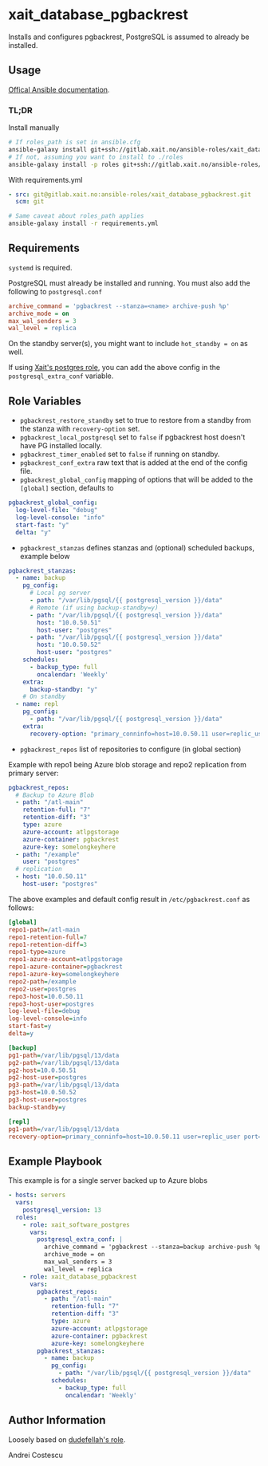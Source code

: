 # xait_database_pgbackrest

Installs and configures pgbackrest, PostgreSQL is assumed to already be installed.

## Usage

[Offical Ansible documentation](https://docs.ansible.com/ansible/latest/galaxy/user_guide.html#installing-multiple-roles-from-a-file).

### TL;DR

Install manually
```sh
# If roles_path is set in ansible.cfg
ansible-galaxy install git+ssh://gitlab.xait.no/ansible-roles/xait_database_pgbackrest.git
# If not, assuming you want to install to ./roles
ansible-galaxy install -p roles git+ssh://gitlab.xait.no/ansible-roles/xait_database_pgbackrest.git
```

With requirements.yml
```yml
- src: git@gitlab.xait.no:ansible-roles/xait_database_pgbackrest.git
  scm: git
```
```sh
# Same caveat about roles_path applies
ansible-galaxy install -r requirements.yml
```

## Requirements

`systemd` is required.

PostgreSQL must already be installed and running. You must also add the following to `postgresql.conf`

```ini
archive_command = 'pgbackrest --stanza=<name> archive-push %p'
archive_mode = on
max_wal_senders = 3
wal_level = replica
```

On the standby server(s), you might want to include `hot_standby = on` as well.

If using [Xait's postgres role](https://gitlab.xait.no/collab/xait_software_postgres), you can add the above config in the `postgresql_extra_conf` variable.

## Role Variables

- `pgbackrest_restore_standby` set to true to restore from a standby from the stanza with `recovery-option` set.
- `pgbackrest_local_postgresql` set to `false` if pgbackrest host doesn't have PG installed locally.
- `pgbackrest_timer_enabled` set to `false` if running on standby.
- `pgbackrest_conf_extra` raw text that is added at the end of the config file.
- `pgbackrest_global_config` mapping of options that will be added to the `[global]` section, defaults to

```yml
pgbackrest_global_config:
  log-level-file: "debug"
  log-level-console: "info"
  start-fast: "y"
  delta: "y"
```

- `pgbackrest_stanzas` defines stanzas and (optional) scheduled backups, example below

```yml
pgbackrest_stanzas:
  - name: backup
    pg_config:
      # Local pg server
      - path: "/var/lib/pgsql/{{ postgresql_version }}/data"
      # Remote (if using backup-standby=y)
      - path: "/var/lib/pgsql/{{ postgresql_version }}/data"
        host: "10.0.50.51"
        host-user: "postgres"
      - path: "/var/lib/pgsql/{{ postgresql_version }}/data"
        host: "10.0.50.52"
        host-user: "postgres"
    schedules:
      - backup_type: full
        oncalendar: 'Weekly'
    extra:
      backup-standby: "y"
    # On standby
  - name: repl
    pg_config:
      - path: "/var/lib/pgsql/{{ postgresql_version }}/data"
    extra:
      recovery-option: "primary_conninfo=host=10.0.50.11 user=replic_user port=5432"
```

- `pgbackrest_repos` list of repositories to configure (in global section)

Example with repo1 being Azure blob storage and repo2 replication from primary server:

```yml
pgbackrest_repos:
  # Backup to Azure Blob
  - path: "/atl-main"
    retention-full: "7"
    retention-diff: "3"
    type: azure
    azure-account: atlpgstorage
    azure-container: pgbackrest
    azure-key: somelongkeyhere
  - path: "/example"
    user: "postgres"
  # replication
  - host: "10.0.50.11"
    host-user: "postgres"
```

The above examples and default config result in `/etc/pgbackrest.conf` as follows:

```ini
[global]
repo1-path=/atl-main
repo1-retention-full=7
repo1-retention-diff=3
repo1-type=azure
repo1-azure-account=atlpgstorage
repo1-azure-container=pgbackrest
repo1-azure-key=somelongkeyhere
repo2-path=/example
repo2-user=postgres
repo3-host=10.0.50.11
repo3-host-user=postgres
log-level-file=debug
log-level-console=info
start-fast=y
delta=y

[backup]
pg1-path=/var/lib/pgsql/13/data
pg2-path=/var/lib/pgsql/13/data
pg2-host=10.0.50.51
pg2-host-user=postgres
pg3-path=/var/lib/pgsql/13/data
pg3-host=10.0.50.52
pg3-host-user=postgres
backup-standby=y

[repl]
pg1-path=/var/lib/pgsql/13/data
recovery-option=primary_conninfo=host=10.0.50.11 user=replic_user port=5432
```

## Example Playbook

This example is for a single server backed up to Azure blobs

```yml
- hosts: servers
  vars:
    postgresql_version: 13
  roles:
    - role: xait_software_postgres
      vars:
        postgresql_extra_conf: |
          archive_command = 'pgbackrest --stanza=backup archive-push %p'
          archive_mode = on
          max_wal_senders = 3
          wal_level = replica
    - role: xait_database_pgbackrest
      vars:
        pgbackrest_repos:
          - path: "/atl-main"
            retention-full: "7"
            retention-diff: "3"
            type: azure
            azure-account: atlpgstorage
            azure-container: pgbackrest
            azure-key: somelongkeyhere
        pgbackrest_stanzas:
          - name: backup
            pg_config:
              - path: "/var/lib/pgsql/{{ postgresql_version }}/data"
            schedules:
              - backup_type: full
                oncalendar: 'Weekly'
```

## Author Information

Loosely based on [dudefellah's role](https://github.com/dudefellah/ansible-role-pgbackrest).

Andrei Costescu
